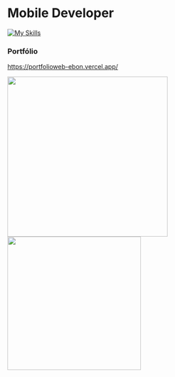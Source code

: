<h1>Mobile Developer</h1>

[![My Skills](https://skillicons.dev/icons?i=flutter,dart,kotlin,react,typescript)](https://skillicons.dev)




<h3>Portfólio</h3>

https://portfolioweb-ebon.vercel.app/
<br/>




<p>
<img width="360em" src="https://github-readme-stats.vercel.app/api?username=FranGJ7&show_icons=true&theme=dark"/>

<img width="300em" src="https://github-readme-stats.vercel.app/api/top-langs/?username=FranGJ7&layout=compact&theme=dark)]"/>

</p>


            
           

           
          
          
          
